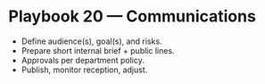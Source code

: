# Playbook 20 — Communications

- Define audience(s), goal(s), and risks.
- Prepare short internal brief + public lines.
- Approvals per department policy.
- Publish, monitor reception, adjust.
